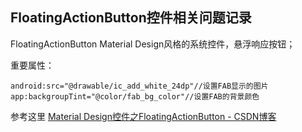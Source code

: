## FloatingActionButton控件相关问题记录

FloatingActionButton Material Design风格的系统控件，悬浮响应按钮；

重要属性：

	android:src="@drawable/ic_add_white_24dp"//设置FAB显示的图片
	app:backgroupTint="@color/fab_bg_color"//设置FAB的背景颜色

参考这里 [Material Design控件之FloatingActionButton \- CSDN博客](http://blog.csdn.net/Mr_dsw/article/details/49531177)